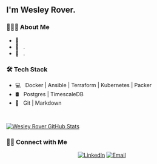 <h2>I'm Wesley Rover.</h2>

<h3> 👨🏻‍💻 About Me </h3>

- 🤔 &nbsp; 
- 💼 &nbsp; .
- 🌱 &nbsp; .

<h3>🛠 Tech Stack</h3>

- 💻 &nbsp; Docker | Ansible | Terraform | Kubernetes | Packer
- 🛢 &nbsp; Postgres | TimescaleDB
- 🔧 &nbsp; Git | Markdown

<br/>

[![Wesley Rover GitHub Stats](https://github-readme-stats.vercel.app/api?username=wesleyrover&show_icons=true)](https://github.com/wesleyrover)

<h3> 🤝🏻 Connect with Me </h3>

<p align="center">
<a href="https://www.linkedin.com/in/wesleyrover/"><img alt="LinkedIn" src="https://img.shields.io/badge/LinkedIn-Rafael%20Brito%20Gomes-blue?style=flat-square&logo=linkedin"></a>
<a href="mailto:wesleyrover@gmail.com"><img alt="Email" src="https://img.shields.io/badge/Email-wesleyrover@gmail.com?style=flat-square&logo=gmail"></a>
</p>
